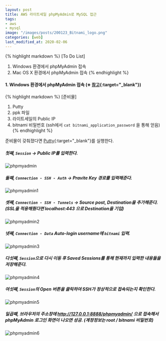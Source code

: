 ```yaml
---
layout: post
title: AWS 라이트세일 phpMyAdmin로 MySQL 접근
tags: 
- aws
- mysql
image: "/images/posts/200123_Bitnami_logo.png"
categories: [web]
last_modified_at: 2020-02-06
---
```


{% highlight markdown %}
[To Do List]

1. Windows 환경에서 phpMyAdmin 접속
2. Mac OS X 환경에서 phpMyAdmin 접속
{% endhighlight %}

#### 1. Windows 환경에서 phpMyAdmin 접속 (※ [참고](https://docs.bitnami.com/aws/faq/get-started/access-phpmyadmin/){:target="\_blank"})

{% highlight markdown %}
[준비물]
1. Putty
2. ppk 파일
3. 라이트세일의 Public IP
4. bitnami 비밀번호 (ssh에서 `cat bitnami_application_password` 을 통해 얻음)
{% endhighlight %}

준비물이 갖춰졌다면 [Putty](https://www.chiark.greenend.org.uk/~sgtatham/putty/latest.html){:target="\_blank"}를 실행한다.

##### 첫째, `Session` -> Public IP를 입력한다.
![phpmyadmin](/images/posts/200206-aws-phpmyadmin.png "phpmyadmin")
##### 둘째, `Connection - SSH - Auth` -> Pravite Key 경로를 입력해준다.
![phpmyadmin1](/images/posts/200206-aws-phpmyadmin-1.jpg "phpmyadmin1")
##### 셋째, `Connection - SSH - Tunnels` -> Source post, Destination을 추가해준다. (SSL을 적용해줬다면 localhost:443 으로 Destination을 기입)
![phpmyadmin2](/images/posts/200206-aws-phpmyadmin-2.png "phpmyadmin2")
##### 넷째, `Connection - Data` Auto-login username에 `bitnami` 입력.
![phpmyadmin3](/images/posts/200206-aws-phpmyadmin-3.jpg "phpmyadmin3")
##### 다섯째, `Session`으로 다시 이동 후 Saved Sessions를 통해 현재까지 입력한 내용들을 저장해준다.
![phpmyadmin4](/images/posts/200206-aws-phpmyadmin-4.jpg "phpmyadmin4")
##### 여섯째, `Session`의 Open 버튼을 클릭하여 SSH가 정상적으로 접속되는지 확인한다.
![phpmyadmin5](/images/posts/200206-aws-phpmyadmin-5.jpg "phpmyadmin5")
##### 일곱째, 브라우저의 주소창에 http://127.0.0.1:8888/phpmyadmin/ 으로 접속해서 phpMyAdmin 로그인 화면이 나오면 성공. (계정정보는 root / bitnami 비밀번호)
![phpmyadmin6](/images/posts/200206-aws-phpmyadmin-6.png "phpmyadmin6")
